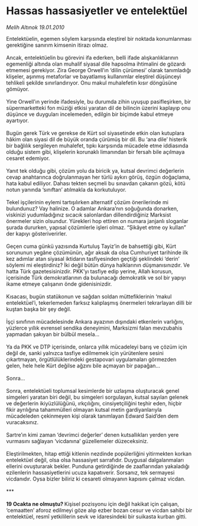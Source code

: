 # Hassas hassasiyetler ve entelektüel

*Melih Altınok 19.01.2010*

<div class="yazi">Entelektüelin, egemen söylem karşısında eleştirel bir noktada konumlanması gerektiğine sanırım kimsenin itirazı olmaz. <br/><br/>Ancak, entelektüelin bu görevini ifa ederken, belli ifade alışkanlıklarının egemenliği altında olan muhalif siyasal dile hapsolma ihtimalini de gözardı etmemesi gerekiyor. Zira George Orwell’ın ‘dilin çürümesi’ olarak tanımladığı klişeler, aşınmış metaforlar ve bayatlamış kullanımlar eleştirel düşünceyi tehlikeli şekilde sınırlandırıyor. Onu makul muhalefetin kısır döngüsüne gömüyor. <br/><br/>Yine Orwell’ın yerinde ifadesiyle, bu durumda zihin uyuşup pasifleşirken, bir süpermarketteki fon müziği etkisi yaratan dil de bilincin üzerini kaplayıp onu düşünce ve duyguları incelemeden, edilgin bir biçimde kabul etmeye ayartıyor. <br/><br/>Bugün gerek Türk ve gerekse de Kürt sol siyasetinde etkin olan kutuplara hâkim olan siyasi dil de büyük oranda çürümüş bir dil. Bu ‘ana dile’ histerik bir bağlılık sergileyen muhalefet, tıpkı karşısında mücadele etme iddiasında olduğu sistem gibi, klişelerin korunaklı limanından bir fersah bile açılmaya cesaret edemiyor. <br/><br/>Yanıt tek olduğu gibi, çözüm yolu da biricik ya, kutsal devrimci değerlerin cevap anahtarınca doğrulanmayan her türlü aykırı görüş, özgün doğaçlama, hata kabul ediliyor. Dahası tekten seçmeli bu sınavdan çakanın gözü, kötü notun yanında ‘sınıftan’ atılmakla da korkutuluyor. <br/><br/>Tekel işçilerinin eylemi tartışılırken alternatif çözüm önerilerinde mi bulundunuz? Vay halinize. O adamlar Ankara’nın soğuğunda donarken, viskinizi yudumladığınız sıcacık salonlardan dillendirdiğiniz Marksist önermeler sizin olsundur. Yürekleri hop ettiren on numara janjanlı sloganlar şurada dururken, yapısal çözümlerle işleri olmaz. “Şikâyet etme oy kullan” der kapıyı gösteriverirler. <br/><br/>Geçen cuma günkü yazısında Kurtuluş Tayiz’in de bahsettiği gibi, Kürt sorununun yegâne çözümünün, ağır aksak da olsa Cumhuriyet tarihinde ilk kez adımlar atan siyasal iktidarın tasfiyesinden geçtiği şeklindeki ‘derin’ söylemi mi eleştirdiniz? İki değil bütün dünya halklarının düşmanısınızdır. Ve hatta Türk gazetesisinizdir. PKK’yı tasfiye edip yerine, Allah korusun, içerisinde Türk demokratlarının da bulunacağı demokratik ve sol bir yapıyı ikame etmeye çalışanın önde gidenisinizdir. <br/><br/>Kısacası, bugün statükonun ve sağdan soldan müttefiklerinin ‘makul entelektüel’i, tekerlemeden farksız kalıplaşmış önermeleri tekrarlayan dilli bir kuştan başka bir şey değil. <br/><br/>İşçi sınıfının mücadelesinde Ankara ayazının dışındaki etkenlerin varlığını, yüzlerce yıllık evrensel sendika deneyimini, Marksizmi falan mevzubahis yapmadan şakıyan bir bülbül mesela... <br/><br/>Ya da PKK ve DTP içerisinde, onlarca yıllık mücadeleyi barış ve çözüm için değil de, sanki yalnızca tasfiye edilmemek için yürütenlere sesini çıkartmayan, örgütlülüklerindeki gestapovari uygulamaları görmezden gelen, hele hele Kürt değilse ağzını bile açmayan bir papağan... <br/><br/>Sonra... <br/><br/>Sonra, entelektüeli toplumsal kesimlerde bir uzlaşma oluşturacak genel simgeleri yaratan biri değil, bu simgeleri sorgulayan, kutsal sayılan gelenek ve değerlerin ikiyüzlülüğünü, ırkçılığını, cinsiyetçiliğini teşhir eden, hiçbir fikir ayrılığına tahammülleri olmayan kutsal metin gardiyanlarıyla mücadeleden çekinmeyen kişi olarak tanımlayan Edward Said’den dem vuracaksınız. <br/><br/>Sartre’ın kimi zaman ‘devrimci değerler’ denen kutsallıkları yerden yere vurmasını sağlayan ‘vicdanına’ güzellemeler düzeceksiniz. <br/><br/>Eleştirilmekten, hitap ettiği kitlenin nezdinde popülerliğini yitirmekten korkan entelektüel değil, olsa olsa hassasiyet sarrafıdır. Duygusal dalgalanmaları ellerini ovuşturarak bekler. Punduna getirdiğinde de zaaflarından yakaladığı ezilenlerin hassasiyetlerini ucuza kapatıverir. Sorsanız, tek sermayesi vicdanıdır. Oysa bizler biliriz ki cesareti olmayanın kapısını çalmaz vicdan. <br/><br/>***<b> <br/><br/>19 Ocakta ne olmuştu? </b>Kişisel pozisyonu için değil hakikat için çalışan, ‘cemaatten’ aforoz edilmeyi göze alıp ezber bozan cesur ve vicdan sahibi bir entelektüel, resmî yetkililerin sevk ve idaresindeki bir suikasta kurban gitti.</div>

